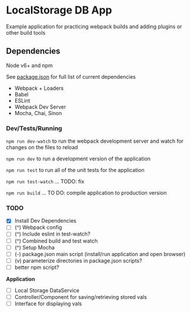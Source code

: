 # LocalStorage DB App

Example application for practicing webpack builds and adding plugins or other build tools


## Dependencies
Node v6+ and npm

See [package.json]() for full list of current dependencies
 - Webpack + Loaders
 - Babel
 - ESLint
 - Webpack Dev Server
 - Mocha, Chai, Sinon


### Dev/Tests/Running

`npm run dev-watch` to run the webpack development server and watch for changes on the files to reload

`npm run dev` to run a development version of the application

`npm run test` to run all of the unit tests for the application

`npm run test-watch` ... TODO: fix

`npm run build` ... TO DO: compile application to production version


### TODO
 - [x] Install Dev Dependencies
 - [ ] (^) Webpack config
 - [ ] (^) Include eslint in test-watch?
 - [ ] (^) Combined build and test watch
 - [ ] (^) Setup Mocha
 - [ ] (-) package.json main script (install/run application and open browser)
 - [ ] (v) parameterize directories in package.json scripts?
  - [ ] better npm script?

**Application**
 - [ ] Local Storage DataService
 - [ ] Controller/Component for saving/retrieving stored vals
 - [ ] Interface for displaying vals
